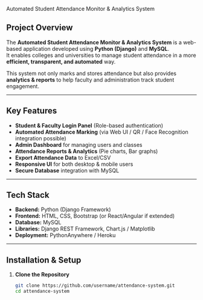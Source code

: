 Automated Student Attendance Monitor & Analytics System

## Project Overview
The **Automated Student Attendance Monitor & Analytics System** is a web-based application developed using **Python (Django)** and **MySQL**.  
It enables colleges and universities to manage student attendance in a more **efficient, transparent, and automated** way.  

This system not only marks and stores attendance but also provides **analytics & reports** to help faculty and administration track student engagement.

---

## Key Features
-  **Student & Faculty Login Panel** (Role-based authentication)
-  **Automated Attendance Marking** (via Web UI / QR / Face Recognition integration possible)
-  **Admin Dashboard** for managing users and classes
- **Attendance Reports & Analytics** (Pie charts, Bar graphs)
-  **Export Attendance Data** to Excel/CSV
- **Responsive UI** for both desktop & mobile users
-  **Secure Database** integration with MySQL

---

## Tech Stack
- **Backend:** Python (Django Framework)  
- **Frontend:** HTML, CSS, Bootstrap (or React/Angular if extended)  
- **Database:** MySQL  
- **Libraries:** Django REST Framework, Chart.js / Matplotlib  
- **Deployment:** PythonAnywhere / Heroku  

---

## Installation & Setup
1. **Clone the Repository**
   ```bash
   git clone https://github.com/username/attendance-system.git
   cd attendance-system
